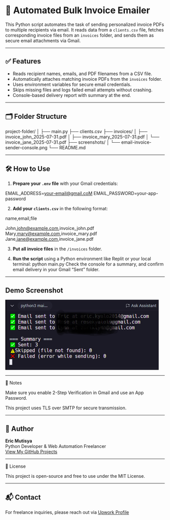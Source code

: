 # 📧 Automated Bulk Invoice Emailer

This Python script automates the task of sending personalized invoice PDFs to multiple recipients via email. It reads data from a `clients.csv` file, fetches corresponding invoice files from an `invoices` folder, and sends them as secure email attachments via Gmail.

---

## ✅ Features

- Reads recipient names, emails, and PDF filenames from a CSV file.
- Automatically attaches matching invoice PDFs from the `invoices` folder.
- Uses environment variables for secure email credentials.
- Skips missing files and logs failed email attempts without crashing.
- Console-based delivery report with summary at the end.

---

## 🗂️ Folder Structure

project-folder/
│
├── main.py
├── clients.csv
├── invoices/
│ ├── invoice_john_2025-07-31.pdf
│ ├── invoice_mary_2025-07-31.pdf
│ └── invoice_jane_2025-07-31.pdf
├── screenshots/
│ └── email-invoice-sender-console.png
└── README.md

---

## 🛠️ How to Use

1. **Prepare your `.env` file** with your Gmail credentials:

EMAIL_ADDRESS=your-email@gmail.coM
EMAIL_PASSWORD=your-app-password


2. **Add your `clients.csv`** in the following format:

name,email,file

John,john@example.com,invoice_john.pdf
Mary,mary@example.com,invoice_mary.pdf
Jane,jane@example.com,invoice_jane.pdf


3. **Put all invoice files** in the `/invoices` folder.

4. **Run the script** using a Python environment like Replit or your local terminal:
python main.py
Check the console for a summary, and confirm email delivery in your Gmail “Sent” folder.

---

## Demo Screenshot

![Bulk Invoice Emailer Screenshot](screenshot.PNG)

---

📌 Notes

Make sure you enable 2-Step Verification in Gmail and use an App Password.

This project uses TLS over SMTP for secure transmission.

---

## 👤 Author

**Eric Mutisya**  
Python Developer & Web Automation Freelancer  
[View My GitHub Projects](https://github.com/Ek-Coder-Tech)

---

📄 License

This project is open-source and free to use under the MIT License.

---

## 📬 Contact

For freelance inquiries, please reach out via [Upwork Profile](https://www.upwork.com/freelancers/~012558bab6232e8e65)

